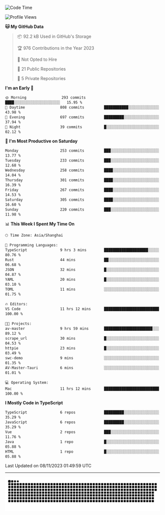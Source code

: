 <!--
<picture>
  <source
    srcset="https://github-readme-stats.vercel.app/api?username=kevinxft&show_icons=true&theme=dark"
    media="(prefers-color-scheme: dark)"
  />
  <source
    srcset="https://github-readme-stats.vercel.app/api?username=kevinxft&show_icons=true"
    media="(prefers-color-scheme: light), (prefers-color-scheme: no-preference)"
  />
  <img src="https://github-readme-stats.vercel.app/api?username=kevinxft&show_icons=true" />
</picture>
-->

<!--START_SECTION:waka-->
![Code Time](http://img.shields.io/badge/Code%20Time-1%2C305%20hrs%2047%20mins-blue)

![Profile Views](http://img.shields.io/badge/Profile%20Views-0-blue)

**🐱 My GitHub Data** 

> 📦 92.2 kB Used in GitHub's Storage 
 > 
> 🏆 976 Contributions in the Year 2023
 > 
> 🚫 Not Opted to Hire
 > 
> 📜 21 Public Repositories 
 > 
> 🔑 5 Private Repositories 
 > 
**I'm an Early 🐤** 

```text
🌞 Morning                293 commits         ████░░░░░░░░░░░░░░░░░░░░░   15.95 % 
🌆 Daytime                808 commits         ███████████░░░░░░░░░░░░░░   43.98 % 
🌃 Evening                697 commits         █████████░░░░░░░░░░░░░░░░   37.94 % 
🌙 Night                  39 commits          █░░░░░░░░░░░░░░░░░░░░░░░░   02.12 % 
```
📅 **I'm Most Productive on Saturday** 

```text
Monday                   253 commits         ███░░░░░░░░░░░░░░░░░░░░░░   13.77 % 
Tuesday                  233 commits         ███░░░░░░░░░░░░░░░░░░░░░░   12.68 % 
Wednesday                258 commits         ████░░░░░░░░░░░░░░░░░░░░░   14.04 % 
Thursday                 301 commits         ████░░░░░░░░░░░░░░░░░░░░░   16.39 % 
Friday                   267 commits         ████░░░░░░░░░░░░░░░░░░░░░   14.53 % 
Saturday                 305 commits         ████░░░░░░░░░░░░░░░░░░░░░   16.60 % 
Sunday                   220 commits         ███░░░░░░░░░░░░░░░░░░░░░░   11.98 % 
```


📊 **This Week I Spent My Time On** 

```text
🕑︎ Time Zone: Asia/Shanghai

💬 Programming Languages: 
TypeScript               9 hrs 3 mins        ████████████████████░░░░░   80.76 % 
Rust                     44 mins             ██░░░░░░░░░░░░░░░░░░░░░░░   06.68 % 
JSON                     32 mins             █░░░░░░░░░░░░░░░░░░░░░░░░   04.87 % 
YAML                     20 mins             █░░░░░░░░░░░░░░░░░░░░░░░░   03.10 % 
TOML                     11 mins             ░░░░░░░░░░░░░░░░░░░░░░░░░   01.75 % 

🔥 Editors: 
VS Code                  11 hrs 12 mins      █████████████████████████   100.00 % 

🐱‍💻 Projects: 
av-master                9 hrs 59 mins       ██████████████████████░░░   89.12 % 
scrape_url               30 mins             █░░░░░░░░░░░░░░░░░░░░░░░░   04.53 % 
httpie                   23 mins             █░░░░░░░░░░░░░░░░░░░░░░░░   03.49 % 
swc-demo                 9 mins              ░░░░░░░░░░░░░░░░░░░░░░░░░   01.35 % 
AV-Master-Tauri          6 mins              ░░░░░░░░░░░░░░░░░░░░░░░░░   01.01 % 

💻 Operating System: 
Mac                      11 hrs 12 mins      █████████████████████████   100.00 % 
```

**I Mostly Code in TypeScript** 

```text
TypeScript               6 repos             █████████░░░░░░░░░░░░░░░░   35.29 % 
JavaScript               6 repos             █████████░░░░░░░░░░░░░░░░   35.29 % 
Vue                      2 repos             ███░░░░░░░░░░░░░░░░░░░░░░   11.76 % 
Java                     1 repo              █░░░░░░░░░░░░░░░░░░░░░░░░   05.88 % 
HTML                     1 repo              █░░░░░░░░░░░░░░░░░░░░░░░░   05.88 % 
```




 Last Updated on 08/11/2023 01:49:59 UTC
<!--END_SECTION:waka-->

---

<picture>
  <source media="(prefers-color-scheme: dark)" srcset="https://raw.githubusercontent.com/kevinxft/kevinxft/output/github-contribution-grid-snake-dark.svg">
  <source media="(prefers-color-scheme: light)" srcset="https://raw.githubusercontent.com/kevinxft/kevinxft/output/github-contribution-grid-snake.svg">
  <img alt="github contribution grid snake animation" src="https://raw.githubusercontent.com/kevinxft/kevinxft/output/github-contribution-grid-snake.svg">
</picture>